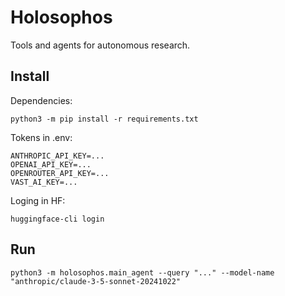 # Holosophos

Tools and agents for autonomous research.

## Install

Dependencies:
```
python3 -m pip install -r requirements.txt
```

Tokens in .env:
```
ANTHROPIC_API_KEY=...
OPENAI_API_KEY=...
OPENROUTER_API_KEY=...
VAST_AI_KEY=...
```

Loging in HF:
```
huggingface-cli login
```


## Run

```
python3 -m holosophos.main_agent --query "..." --model-name "anthropic/claude-3-5-sonnet-20241022"
```
